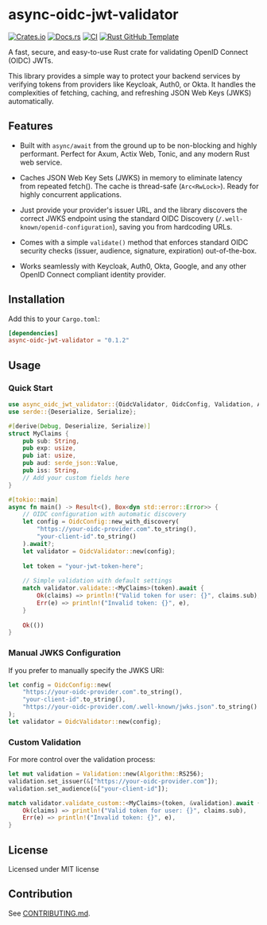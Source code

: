 # async-oidc-jwt-validator

[![Crates.io](https://img.shields.io/crates/v/async-oidc-jwt-validator.svg)](https://crates.io/crates/async-oidc-jwt-validator)
[![Docs.rs](https://docs.rs/async-oidc-jwt-validator/badge.svg)](https://docs.rs/async-oidc-jwt-validator)
[![CI](https://github.com/soya-miyoshi/async-oidc-jwt-validator/workflows/CI/badge.svg)](https://github.com/soya-miyoshi/async-oidc-jwt-validator/actions)
[![Rust GitHub Template](https://img.shields.io/badge/Rust%20GitHub-Template-blue)](https://rust-github.github.io/)

A fast, secure, and easy-to-use Rust crate for validating OpenID Connect (OIDC) JWTs.

This library provides a simple way to protect your backend services by verifying tokens from providers like Keycloak, Auth0, or Okta. It handles the complexities of fetching, caching, and refreshing JSON Web Keys (JWKS) automatically.

## Features

- Built with `async/await` from the ground up to be non-blocking and highly performant. Perfect for Axum, Actix Web, Tonic, and any modern Rust web service.

- Caches JSON Web Key Sets (JWKS) in memory to eliminate latency from repeated fetch(). The cache is thread-safe (`Arc<RwLock>`). Ready for highly concurrent applications.

- Just provide your provider's issuer URL, and the library discovers the correct JWKS endpoint using the standard OIDC Discovery (`/.well-known/openid-configuration`), saving you from hardcoding URLs.

- Comes with a simple `validate()` method that enforces standard OIDC security checks (issuer, audience, signature, expiration) out-of-the-box. 

- Works seamlessly with Keycloak, Auth0, Okta, Google, and any other OpenID Connect compliant identity provider.

## Installation

Add this to your `Cargo.toml`:

```toml
[dependencies]
async-oidc-jwt-validator = "0.1.2"
```

## Usage

### Quick Start

```rust
use async_oidc_jwt_validator::{OidcValidator, OidcConfig, Validation, Algorithm};
use serde::{Deserialize, Serialize};

#[derive(Debug, Deserialize, Serialize)]
struct MyClaims {
    pub sub: String,
    pub exp: usize,
    pub iat: usize,
    pub aud: serde_json::Value,
    pub iss: String,
    // Add your custom fields here
}

#[tokio::main]
async fn main() -> Result<(), Box<dyn std::error::Error>> {
    // OIDC configuration with automatic discovery
    let config = OidcConfig::new_with_discovery(
        "https://your-oidc-provider.com".to_string(),
        "your-client-id".to_string()
    ).await?;
    let validator = OidcValidator::new(config);
    
    let token = "your-jwt-token-here";
    
    // Simple validation with default settings
    match validator.validate::<MyClaims>(token).await {
        Ok(claims) => println!("Valid token for user: {}", claims.sub),
        Err(e) => println!("Invalid token: {}", e),
    }
    
    Ok(())
}
```

### Manual JWKS Configuration

If you prefer to manually specify the JWKS URI:

```rust
let config = OidcConfig::new(
    "https://your-oidc-provider.com".to_string(),
    "your-client-id".to_string(),
    "https://your-oidc-provider.com/.well-known/jwks.json".to_string()
);
let validator = OidcValidator::new(config);
```

### Custom Validation

For more control over the validation process:

```rust
let mut validation = Validation::new(Algorithm::RS256);
validation.set_issuer(&["https://your-oidc-provider.com"]);
validation.set_audience(&["your-client-id"]);

match validator.validate_custom::<MyClaims>(token, &validation).await {
    Ok(claims) => println!("Valid token for user: {}", claims.sub),
    Err(e) => println!("Invalid token: {}", e),
}
```
## License

Licensed under MIT license

## Contribution

See [CONTRIBUTING.md](CONTRIBUTING.md).
